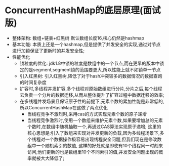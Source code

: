 # ConcurrentHashMap的底层原理(面试版)
  - 整体架构: 数组+链表+红黑树 默认数组长度16,核心仍然是hashmap
  - 基本功能: 本质上还是一个hashmap,但是提供了并发安全的实现,通过对节点进行加锁保证了更新时的并发安全性;
  - 性能优化
    - 锁粒度的优化: jdk1.8中锁的粒度是数组中的一个节点,而在更早的版本中锁定的是segment,segment锁的范围要更大,所以性能上就不如锁单一节点
    - 引入红黑树: 引入红黑树,降低了对于hash冲突较多的数据情况的数据查询的时间复杂度
    - 扩容时,多线程并发扩容,多个线程对原始数组进行分片,分片之后,每个线程去负责一个分片的数据迁移,从而从整体提升了扩容过程中数据迁移的效率;
    - 在多线程并发场景且保证原子性的前提下,元素个数的累加性能是非常低的,所以ConcurrentHashMap在这做了两点优化
      - 当线程竞争不激烈时,采用cas的方式实现元素个数的原子递增
      - 当线程竞争激烈时,使用一个数组来维护元素个数,如果要增加总的元素个数时,在数组中随机抽取一个,再通过CAS算法实现原子递增;
        这里的核心思想是:引入了数组来实现对并发更新的负载,因为多线程场景下,多个线程对一个数据操作极容易出现线程安全问题,但我们现在是修改数组中一个随机索引的数值,
      这样的好处就是即使有10个线程同一时刻来访问,他们更新的也是数组里10个不同索引的值,并发安全问题出现的概率就被大大降低了;